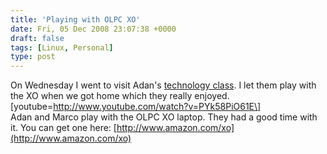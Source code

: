 ```yaml
---
title: 'Playing with OLPC XO'
date: Fri, 05 Dec 2008 23:07:38 +0000
draft: false
tags: [Linux, Personal]
type: post
---
```


On Wednesday I went to visit Adan's [technology class](http://zeusville.wordpress.com/2008/12/03/939/). I let them play with the XO when we got home which they really enjoyed. \[youtube=http://www.youtube.com/watch?v=PYk58PiO61E\]  
Adan and Marco play with the OLPC XO laptop. They had a good time with it. You can get one here: [http://www.amazon.com/xo](http://www.amazon.com/xo)